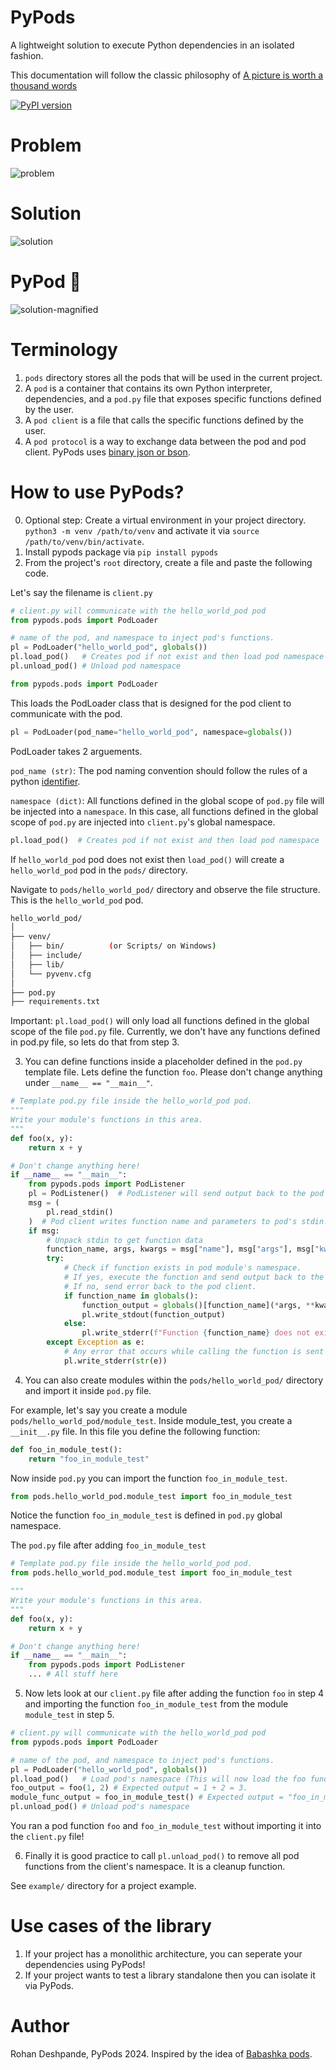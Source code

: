 # PyPods

A lightweight solution to execute Python dependencies in an isolated fashion.

This documentation will follow the classic philosophy of [A picture is worth a thousand words](https://en.wikipedia.org/wiki/A_picture_is_worth_a_thousand_words)

[![PyPI version](https://img.shields.io/pypi/v/pypods.svg)](https://pypi.org/project/pypods/)

# Problem
![problem](https://github.com/Rohan2002/pypods/blob/main/docs/imgs/problem.png?raw=true)

# Solution
![solution](https://github.com/Rohan2002/pypods/blob/main/docs/imgs/solution.png?raw=true)

# PyPod 🔎
![solution-magnified](https://github.com/Rohan2002/pypods/blob/main/docs/imgs/pypod.png?raw=true)

# Terminology
1. ```pods``` directory stores all the pods that will be used in the current project.
2. A ```pod``` is a container that contains its own Python interpreter, dependencies, and a ```pod.py``` file that exposes specific functions defined by the user.
3. A ```pod client``` is a file that calls the specific functions defined by the user.
4. A ```pod protocol``` is a way to exchange data between the pod and pod client. PyPods uses [binary json or bson](https://bsonspec.org/).

# How to use PyPods?

0. Optional step: Create a virtual environment in your project directory. ```python3 -m venv /path/to/venv``` and activate it via ```source /path/to/venv/bin/activate```.
1. Install pypods package via ```pip install pypods```
2. From the project's ```root``` directory, create a file and paste the following code.

Let's say the filename is ```client.py```
```python
# client.py will communicate with the hello_world_pod pod
from pypods.pods import PodLoader

# name of the pod, and namespace to inject pod's functions.
pl = PodLoader("hello_world_pod", globals())
pl.load_pod()   # Creates pod if not exist and then load pod namespace
pl.unload_pod() # Unload pod namespace
```

```python
from pypods.pods import PodLoader
```
This loads the PodLoader class that is designed for the pod client 
to communicate with the pod.

```python
pl = PodLoader(pod_name="hello_world_pod", namespace=globals())
```
PodLoader takes 2 arguements. 

```pod_name (str)```: The pod naming convention
should follow the rules of a python [identifier](https://docs.python.org/3/reference/lexical_analysis.html#identifiers).

```namespace (dict)```: All functions defined in the global scope of ```pod.py``` file will be injected into a ```namespace```. In this case, all functions defined in the global scope of ```pod.py``` are injected into ```client.py```'s global namespace.

```python
pl.load_pod()  # Creates pod if not exist and then load pod namespace
```

If ```hello_world_pod``` pod does not exist then ```load_pod()``` will create a
```hello_world_pod``` pod in the ```pods/``` directory.

Navigate to ```pods/hello_world_pod/``` directory and observe the file structure. This is the ```hello_world_pod```  pod.

```bash
hello_world_pod/
│
├── venv/
│   ├── bin/          (or Scripts/ on Windows)
│   ├── include/
│   ├── lib/
│   └── pyvenv.cfg
│
├── pod.py
├── requirements.txt
```

Important: ```pl.load_pod()``` will only load all functions defined in the global scope of the file ```pod.py``` file. Currently, we don't have any functions defined in pod.py file, so lets do that
from step 3. 

3. You can define functions inside a placeholder defined in the ```pod.py``` template file. Lets define the function ```foo```. Please don't change anything under  ```__name__ == "__main__"```. 

```python
# Template pod.py file inside the hello_world_pod pod.
"""
Write your module's functions in this area.
"""
def foo(x, y):
    return x + y

# Don't change anything here!
if __name__ == "__main__":
    from pypods.pods import PodListener
    pl = PodListener()  # PodListener will send output back to the pod client.
    msg = (
        pl.read_stdin()
    )  # Pod client writes function name and parameters to pod's stdin.
    if msg:
        # Unpack stdin to get function data
        function_name, args, kwargs = msg["name"], msg["args"], msg["kwargs"]
        try:
            # Check if function exists in pod module's namespace.
            # If yes, execute the function and send output back to the pod client.
            # If no, send error back to the pod client.
            if function_name in globals():
                function_output = globals()[function_name](*args, **kwargs)
                pl.write_stdout(function_output)
            else:
                pl.write_stderr(f"Function {function_name} does not exist in pod")
        except Exception as e:
            # Any error that occurs while calling the function is sent back to pod client.
            pl.write_stderr(str(e))
```
4. You can also create modules within the ```pods/hello_world_pod/``` directory and import it inside ```pod.py``` file. 

For example, let's say you create a module ```pods/hello_world_pod/module_test```. Inside module_test, you create a ```__init__.py``` file.
In this file you define the following function:

```python
def foo_in_module_test():
    return "foo_in_module_test"
```

Now inside ```pod.py``` you can import the function ```foo_in_module_test```.

```python
from pods.hello_world_pod.module_test import foo_in_module_test
```

Notice the function ```foo_in_module_test``` is defined in ```pod.py``` global namespace.

The ```pod.py``` file after adding ```foo_in_module_test```

```python
# Template pod.py file inside the hello_world_pod pod.
from pods.hello_world_pod.module_test import foo_in_module_test

"""
Write your module's functions in this area.
"""
def foo(x, y):
    return x + y

# Don't change anything here!
if __name__ == "__main__":
    from pypods.pods import PodListener
    ... # All stuff here 
```

5. Now lets look at our ```client.py``` file after adding the function ```foo``` in step 4 and importing the function ```foo_in_module_test``` from the module ```module_test``` in step 5.

```python
# client.py will communicate with the hello_world_pod pod
from pypods.pods import PodLoader

# name of the pod, and namespace to inject pod's functions.
pl = PodLoader("hello_world_pod", globals())
pl.load_pod()   # Load pod's namespace (This will now load the foo function).
foo_output = foo(1, 2) # Expected output = 1 + 2 = 3.
module_func_output = foo_in_module_test() # Expected output = "foo_in_module_test"
pl.unload_pod() # Unload pod's namespace
```

You ran a pod function ```foo``` and ```foo_in_module_test``` without importing it into the ```client.py``` file!

6. Finally it is good practice to call ```pl.unload_pod()``` to remove all pod functions from the client's namespace. It is a cleanup function.

See ```example/``` directory for a project example.

# Use cases of the library
1. If your project has a monolithic architecture, you can seperate your dependencies using PyPods!
2. If your project wants to test a library standalone then you can isolate it via PyPods.

# Author
Rohan Deshpande, PyPods 2024.
Inspired by the idea of [Babashka pods](https://github.com/babashka/pods).